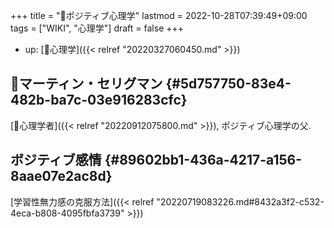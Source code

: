 +++
title = "📝ポジティブ心理学"
lastmod = 2022-10-28T07:39:49+09:00
tags = ["WIKI", "心理学"]
draft = false
+++

-   up: [📁心理学]({{< relref "20220327060450.md" >}})


## 👨マーティン・セリグマン {#5d757750-83e4-482b-ba7c-03e916283cfc}

[🔖心理学者]({{< relref "20220912075800.md" >}}), ポジティブ心理学の父.


## ボジティブ感情 {#89602bb1-436a-4217-a156-8aae07e2ac8d}

[学習性無力感の克服方法]({{< relref "20220719083226.md#8432a3f2-c532-4eca-b808-4095fbfa3739" >}})
